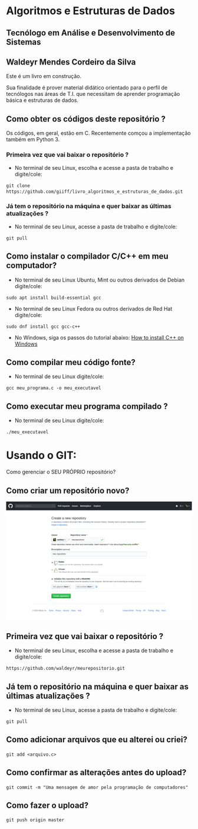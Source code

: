 # Algoritmos e Estruturas de Dados
## Tecnólogo em Análise e Desenvolvimento de Sistemas
## Waldeyr Mendes Cordeiro da Silva 

Este é um livro em construção. 

Sua finalidade é prover material didático orientado para o perfil de tecnólogos nas áreas de T.I. que necessitam de aprender programação básica e estruturas de dados.

## Como obter os códigos deste repositório ?

Os códigos, em geral, estão em C. Recentemente comçou a implementação também em Python 3.

### Primeira vez que vai baixar o repositório ?

* No terminal de seu Linux, escolha e acesse a pasta de trabalho e digite/cole:
```console
git clone https://github.com/giiff/livro_algoritmos_e_estruturas_de_dados.git
```

### Já tem o repositório na máquina e quer baixar as últimas atualizações ?

* No terminal de seu Linux, acesse a pasta de trabalho e digite/cole:
```console
git pull
```

## Como instalar o compilador C/C++ em meu computador?

* No terminal de seu Linux Ubuntu, Mint ou outros derivados de Debian digite/cole:
```console
sudo apt install build-essential gcc
```

* No terminal de seu Linux Fedora ou outros derivados de Red Hat digite/cole:
```console
sudo dnf install gcc gcc-c++
```

* No Windows, siga os passos do tutorial abaixo:
[How to install C++ on Windows](https://preshing.com/20141108/how-to-install-the-latest-gcc-on-windows)


## Como compilar meu código fonte?
* No terminal de seu Linux digite/cole:
```console
gcc meu_programa.c -o meu_executavel
```

## Como executar meu programa compilado ?
* No terminal de seu Linux digite/cole:
```console
./meu_executavel
```

# Usando o GIT: 

Como gerenciar o SEU PRÓPRIO repositório?

## Como criar um repositório novo?

![](https://github.com/giiff/algoritmos/blob/master/img/git01.png)

## Primeira vez que vai baixar o repositório ?

* No terminal de seu Linux, escolha e acesse a pasta de trabalho e digite/cole:
```console
https://github.com/waldeyr/meurepositorio.git
```

## Já tem o repositório na máquina e quer baixar as últimas atualizações ?

* No terminal de seu Linux, acesse a pasta de trabalho e digite/cole:
```console
git pull
```

## Como adicionar arquivos que eu alterei ou criei?

`git add <arquivo.c>`

## Como confirmar as alterações antes do upload?

`git commit -m "Uma mensagem de amor pela programação de computadores"`

## Como fazer o upload?

`git push origin master`

